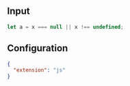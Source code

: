 
## Input
```javascript input
let a = x === null || x !== undefined;
```

## Configuration
```json configuration
{
  "extension": "js"
}
```
